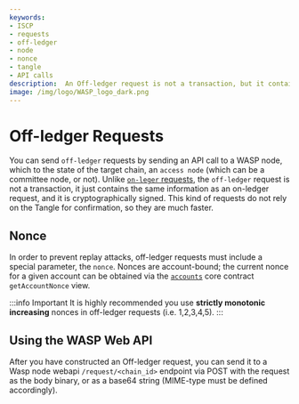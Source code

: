 ```yaml
---
keywords:
- ISCP
- requests
- off-ledger
- node
- nonce
- tangle
- API calls
description:  An Off-ledger request is not a transaction, but it contains the same information as an on-ledger request, and it is cryptographically signed. This kind of requests do not rely on the Tangle for confirmation, so they are much faster.
image: /img/logo/WASP_logo_dark.png
---
```


# Off-ledger Requests

You can send `off-ledger` requests by sending an API call to a WASP node, which to the state of the target chain, an `access node` (which can be a committee node, or not). Unlike [`on-leger` requests](on-ledger-requests.md), the `off-ledger` request is not a transaction, it just contains the same information as an on-ledger request, and it is cryptographically signed. This kind of requests do not rely on the Tangle for confirmation, so they are much faster.

## Nonce

In order to prevent replay attacks,  off-ledger requests must include a special parameter, the `nonce`.
Nonces are account-bound; the current nonce for a given account can be obtained via the [`accounts`](../core_contracts/accounts.md) core contract `getAccountNonce` view.

:::info Important
It is highly recommended you use **strictly monotonic increasing** nonces in off-ledger requests (i.e. 1,2,3,4,5).
:::

## Using the WASP Web API

After you have constructed an Off-ledger request, you can send it to a Wasp node webapi `/request/<chain_id>` endpoint via POST with the request as the body binary, or as a base64 string (MIME-type must be defined accordingly).
